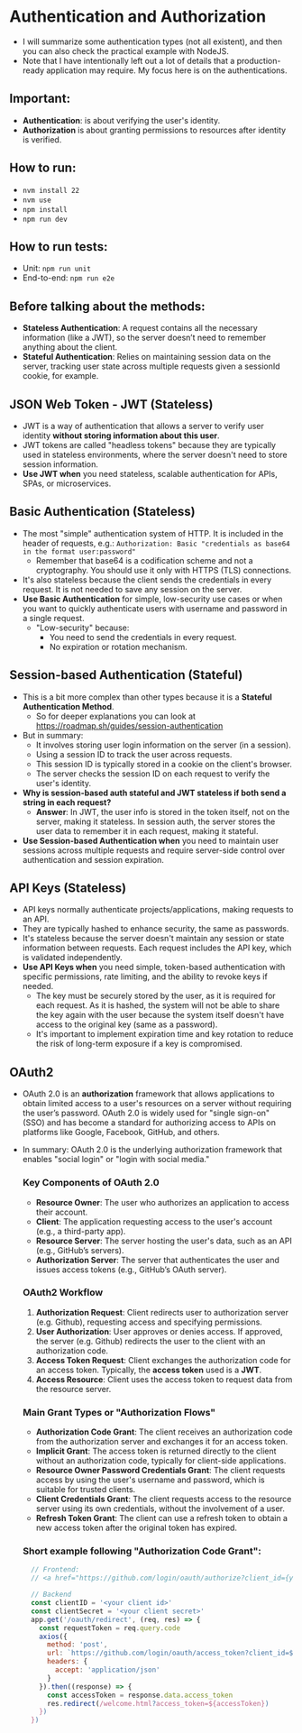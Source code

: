 # Authentication and Authorization

- I will summarize some authentication types (not all existent), and then you can also check the practical example with NodeJS.
- Note that I have intentionally left out a lot of details that a production-ready application may require. My focus here is on the authentications.

## Important:

- **Authentication**: is about verifying the user's identity.
- **Authorization** is about granting permissions to resources after identity is verified.

## How to run:

- `nvm install 22`
- `nvm use`
- `npm install`
- `npm run dev`

## How to run tests:

- Unit: `npm run unit`
- End-to-end: `npm run e2e`

## Before talking about the methods:

- **Stateless Authentication**: A request contains all the necessary information (like a JWT), so the server doesn’t need to remember anything about the client.
- **Stateful Authentication**: Relies on maintaining session data on the server, tracking user state across multiple requests given a sessionId cookie, for example.

## JSON Web Token - JWT (Stateless)

- JWT is a way of authentication that allows a server to verify user identity **without storing information about this user**.
- JWT tokens are called "headless tokens" because they are typically used in stateless environments, where the server doesn't need to store session information.
- **Use JWT when** you need stateless, scalable authentication for APIs, SPAs, or microservices.

## Basic Authentication (Stateless)

- The most "simple" authentication system of HTTP. It is included in the header of requests, e.g.:
  `Authorization: Basic "credentials as base64 in the format user:password"`
  - Remember that base64 is a codification scheme and not a cryptography. You should use it only with HTTPS (TLS) connections.
- It's also stateless because the client sends the credentials in every request. It is not needed to save any session on the server.
- **Use Basic Authentication** for simple, low-security use cases or when you want to quickly authenticate users with username and password in a single request.
  - "Low-security" because:
    - You need to send the credentials in every request.
    - No expiration or rotation mechanism.

## Session-based Authentication (Stateful)

- This is a bit more complex than other types because it is a **Stateful Authentication Method**.
  - So for deeper explanations you can look at https://roadmap.sh/guides/session-authentication
- But in summary:
  - It involves storing user login information on the server (in a session).
  - Using a session ID to track the user across requests.
  - This session ID is typically stored in a cookie on the client's browser.
  - The server checks the session ID on each request to verify the user's identity.
- **Why is session-based auth stateful and JWT stateless if both send a string in each request?**
  - **Answer**: In JWT, the user info is stored in the token itself, not on the server, making it stateless. In session auth, the server stores the user data to remember it in each request, making it stateful.
- **Use Session-based Authentication when** you need to maintain user sessions across multiple requests and require server-side control over authentication and session expiration.

## API Keys (Stateless)

- API keys normally authenticate projects/applications, making requests to an API.
- They are typically hashed to enhance security, the same as passwords.
- It's stateless because the server doesn't maintain any session or state information between requests. Each request includes the API key, which is validated independently.
- **Use API Keys when** you need simple, token-based authentication with specific permissions, rate limiting, and the ability to revoke keys if needed.
  - The key must be securely stored by the user, as it is required for each request. As it is hashed, the system will not be able to share the key again with the user because the system itself doesn't have access to the original key (same as a password).
  - It's important to implement expiration time and key rotation to reduce the risk of long-term exposure if a key is compromised.

## OAuth2

- OAuth 2.0 is an **authorization** framework that allows applications to obtain limited access to a user's resources on a server without requiring the user’s password. OAuth 2.0 is widely used for "single sign-on" (SSO) and has become a standard for authorizing access to APIs on platforms like Google, Facebook, GitHub, and others.
- In summary: OAuth 2.0 is the underlying authorization framework that enables "social login" or "login with social media."

  ### Key Components of OAuth 2.0

  - **Resource Owner**: The user who authorizes an application to access their account.
  - **Client**: The application requesting access to the user's account (e.g., a third-party app).
  - **Resource Server**: The server hosting the user's data, such as an API (e.g., GitHub’s servers).
  - **Authorization Server**: The server that authenticates the user and issues access tokens (e.g., GitHub’s OAuth server).

  ### OAuth2 Workflow

  1. **Authorization Request**: Client redirects user to authorization server (e.g. Github), requesting access and specifying permissions.
  2. **User Authorization**: User approves or denies access. If approved, the server (e.g. Github) redirects the user to the client with an authorization code.
  3. **Access Token Request**: Client exchanges the authorization code for an access token. Typically, the **access token** used is a **JWT**.
  4. **Access Resource**: Client uses the access token to request data from the resource server.

  ### Main Grant Types or "Authorization Flows"

  - **Authorization Code Grant**: The client receives an authorization code from the authorization server and exchanges it for an access token.
  - **Implicit Grant**: The access token is returned directly to the client without an authorization code, typically for client-side applications.
  - **Resource Owner Password Credentials Grant**: The client requests access by using the user's username and password, which is suitable for trusted clients.
  - **Client Credentials Grant**: The client requests access to the resource server using its own credentials, without the involvement of a user.
  - **Refresh Token Grant**: The client can use a refresh token to obtain a new access token after the original token has expired.

  ### Short example following "Authorization Code Grant":

  ```javascript
    // Frontend:
    // <a href="https://github.com/login/oauth/authorize?client_id={your_client_id}&redirect_uri=http://localhost:8080/oauth/redirect">Login with github</a>

    // Backend
    const clientID = '<your client id>'
    const clientSecret = '<your client secret>'
    app.get('/oauth/redirect', (req, res) => {
      const requestToken = req.query.code
      axios({
        method: 'post',
        url: `https://github.com/login/oauth/access_token?client_id=${clientID}&client_secret=${clientSecret}&code=${requestToken}`,
        headers: {
          accept: 'application/json'
        }
      }).then((response) => {
        const accessToken = response.data.access_token
        res.redirect(/welcome.html?access_token=${accessToken})
      })
    })
  ```
